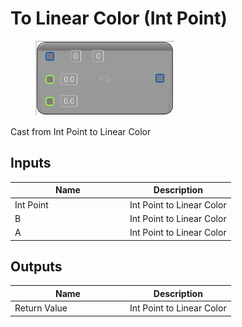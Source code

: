 # To Linear Color (Int Point)

<div align="left" data-full-width="false">

<figure><img src="../../../../api/Math/Conversions/To_Linear_Color_(Int_Point).png" alt=""><figcaption></figcaption></figure>

</div>

Cast from Int Point to Linear Color

## Inputs

<table><thead><tr><th width="170">Name</th><th>Description</th></tr></thead><tbody><tr><td>Int Point</td><td>Int Point to Linear Color</td></tr><tr><td>B</td><td>Int Point to Linear Color</td></tr><tr><td>A</td><td>Int Point to Linear Color</td></tr></tbody></table>

## Outputs

<table><thead><tr><th width="170">Name</th><th>Description</th></tr></thead><tbody><tr><td>Return Value</td><td>Int Point to Linear Color</td></tr></tbody></table>
